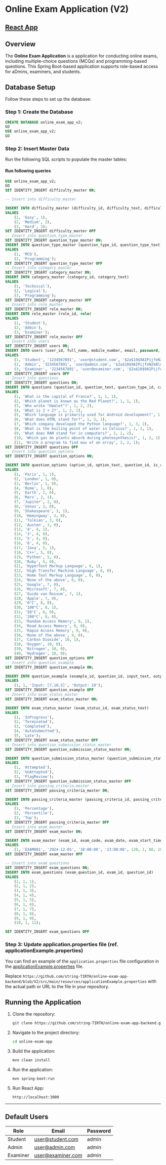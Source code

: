 # Online Exam Application (V2)
## [React App](https://github.com/string-TIRTH/online-exam-app/tree/V2)
## Overview
The **Online Exam Application** is a application for conducting online exams, including multiple-choice questions (MCQs) and programming-based questions. This Spring Boot-based application supports role-based access for aDmins, examiners, and students.


## Database Setup
Follow these steps to set up the database:

### Step 1: Create the Database
```sql
CREATE DATABASE online_exam_app_v2;
GO
USE online_exam_app_v2;
GO
```

### Step 2: Insert Master Data
Run the following SQL scripts to populate the master tables:

#### Run following queries
```sql
USE online_exam_app_v2;
GO
SET IDENTITY_INSERT difficulty_master ON;

-- Insert into difficulty_master

INSERT INTO difficulty_master (difficulty_id, difficulty_text, difficulty_weight)
VALUES 
    (1, 'Easy', 1),
    (2, 'Medium', 2),
    (3, 'Hard', 3);
SET IDENTITY_INSERT difficulty_master OFF
-- Insert into question_type_master
SET IDENTITY_INSERT question_type_master ON;
INSERT INTO question_type_master (question_type_id, question_type_text)
VALUES 
    (1, 'MCQ'),
    (2, 'Programming');
SET IDENTITY_INSERT question_type_master OFF
-- Insert into category_master
SET IDENTITY_INSERT category_master ON;
INSERT INTO category_master (category_id, category_text)
VALUES 
    (1, 'Technical'),
    (2, 'Logical'),
    (3, 'Programming');
SET IDENTITY_INSERT category_master OFF
-- Insert into role_master
SET IDENTITY_INSERT role_master ON;
INSERT INTO role_master (role_id, role)
VALUES 
    (1, 'Student'),
    (2, 'Admin'),
    (3, 'Examiner');
SET IDENTITY_INSERT role_master OFF
-- Insert into users
SET IDENTITY_INSERT users ON;
INSERT INTO users (user_id, full_name, mobile_number, email, password, role_id)
VALUES 
    (1, 'Student', '1234567891', 'user@student.com', '$2a$10$9AIPijfeN2kBlqxpJ7xiSehZ7AiLEVG6lL3UsHOyIm5nmzibisD/y', 1),
    (2, 'Admin', '3234567891', 'user@admin.com', '$2a$10$9AIPijfeN2kBlqxpJ7xiSehZ7AiLEVG6lL3UsHOyIm5nmzibisD/y', 2),
    (3, 'Examiner', '2234567891', 'user@examiner.com', '$2a$10$9AIPijfeN2kBlqxpJ7xiSehZ7AiLEVG6lL3UsHOyIm5nmzibisD/y', 3);
SET IDENTITY_INSERT users OFF
-- Insert into questions
SET IDENTITY_INSERT questions ON;
INSERT INTO questions (question_id, question_text, question_type_id, category_id, difficulty_id) 
VALUES 
    (1, 'What is the capital of France?', 1, 1, 1), 
    (2, 'Which planet is known as the Red Planet?', 1, 1, 1), 
    (3, 'Who wrote "Hamlet"?', 1, 2, 2),
    (4, 'What is 2 + 2?', 1, 2, 1), 
    (5, 'Which language is primarily used for Android development?', 1, 3, 3),
    (6, 'What does HTML stand for?', 1, 3, 1),
    (7, 'Which company developed the Python language?', 1, 3, 2), 
    (8, 'What is the boiling point of water in Celsius?', 1, 1, 1), 
    (9, 'What does RAM stand for in computers?', 1, 1, 2), 
    (10, 'Which gas do plants absorb during photosynthesis?', 1, 2, 1),
	(11, 'Write a program to find max of an array', 2, 2, 1);
SET IDENTITY_INSERT questions OFF
-- Insert into question_options
SET IDENTITY_INSERT question_options ON;

INSERT INTO question_options (option_id, option_text, question_id, is_correct) 
VALUES
    (1, 'Paris', 1, 1), 
    (2, 'London', 1, 0),
    (3, 'Berlin', 1, 0),
    (4, 'Rome', 1, 0),
    (5, 'Earth', 2, 0),
    (6, 'Mars', 2, 1), 
    (7, 'Jupiter', 2, 0),
    (8, 'Venus', 2, 0),
    (9, 'Shakespeare', 3, 1), 
    (10, 'Hemingway', 3, 0),
    (11, 'Tolkien', 3, 0),
    (12, 'Austen', 3, 0),
    (13, '4', 4, 1),
    (14, '3', 4, 0),
    (15, '5', 4, 0),
    (16, '6', 4, 0),
    (17, 'Java', 5, 1), 
    (18, 'C++', 5, 0),
    (19, 'Python', 5, 0),
    (20, 'Ruby', 5, 0),
    (21, 'HyperText Markup Language', 6, 1), 
    (22, 'High Transfer Machine Language', 6, 0),
    (23, 'Home Tool Markup Language', 6, 0),
    (24, 'None of the above', 6, 0),
    (25, 'Google', 7, 0),
    (26, 'Microsoft', 7, 0),
    (27, 'Guido van Rossum', 7, 1), 
    (28, 'Apple', 7, 0),
    (29, '0°C', 8, 0),
    (30, '100°C', 8, 1), 
    (31, '50°C', 8, 0),
    (32, '200°C', 8, 0),
    (33, 'Random Access Memory', 9, 1), 
    (34, 'Read Access Memory', 9, 0),
    (35, 'Rapid Access Memory', 9, 0),
    (36, 'None of the above', 9, 0),
    (37, 'Carbon Dioxide', 10, 1), 
    (38, 'Oxygen', 10, 0),
    (39, 'Nitrogen', 10, 0),
    (40, 'Hydrogen', 10, 0);
SET IDENTITY_INSERT question_options OFF
-- Insert into question_example
SET IDENTITY_INSERT question_example ON;

INSERT INTO question_example (example_id, question_id, input_text, output_text) 
VALUES 
    (1, 1, 'Input: [7,10,5]', 'Output: 10');
SET IDENTITY_INSERT question_example OFF
-- Insert into exam_status_master
SET IDENTITY_INSERT exam_status_master ON;

INSERT INTO exam_status_master (exam_status_id, exam_status_text)
VALUES 
    (1, 'InProgress'),
    (2, 'Terminated'),
    (3, 'Completed'),
    (4, 'AutoSubmitted'),
    (5, 'Late');
SET IDENTITY_INSERT exam_status_master OFF
-- Insert into question_submission_status_master
SET IDENTITY_INSERT question_submission_status_master ON;

INSERT INTO question_submission_status_master (question_submission_status_id, question_submission_status_text)
VALUES 
    (1, 'Attempted'),
    (2, 'UnAttepted'),
    (3, 'FlagReview');
SET IDENTITY_INSERT question_submission_status_master OFF
-- Insert into passing_criteria_master
SET IDENTITY_INSERT passing_criteria_master ON;

INSERT INTO passing_criteria_master (passing_criteria_id, passing_criteria_text)
VALUES 
    (1, 'Percentage'),
    (2, 'Percentile'),
    (3, 'Top');
SET IDENTITY_INSERT passing_criteria_master OFF
-- Insert into exam_master
SET IDENTITY_INSERT exam_master ON;

INSERT INTO exam_master (exam_id, exam_code, exam_date, exam_start_time, exam_end_time, exam_duration_in_minutes, passing_criteria_id, passing_value, total_marks)
VALUES
    (1, 'EXAM001', '2024-12-05', '10:00:00', '13:00:00', 120, 1, 80, 100);
SET IDENTITY_INSERT exam_master OFF

-- Insert into exam_questions
SET IDENTITY_INSERT exam_questions ON;
INSERT INTO exam_questions (exam_question_id, exam_id, question_id)
VALUES
    (1, 1, 1),
    (2, 1, 2),
    (3, 1, 3),
    (4, 1, 4),
    (5, 1, 5),
    (6, 1, 6),
    (7, 1, 7),
    (8, 1, 8),
    (9, 1, 9),
    (10, 1, 11);

SET IDENTITY_INSERT exam_questions OFF
```

### Step 3: Update application.properties file (ref. applicationExample.properties)

You can find an example of the `application.properties` file configuration in the [applicationExample.properties](https://github.com/string-TIRTH/online-exam-app-backend/blob/V2/src/main/resources/applicationExample.properties) file.

Replace `https://github.com/string-TIRTH/online-exam-app-backend/blob/V2/src/main/resources/applicationExample.properties` with the actual path or URL to the file in your repository.


## Running the Application
1. Clone the repository:
    ```bash
    git clone https://github.com/string-TIRTH/online-exam-app-backend.git
    ```

2. Navigate to the project directory:
    ```bash
    cd online-exam-app
    ```

3. Build the application:
    ```bash
    mvn clean install
    ```

4. Run the application:
    ```bash
    mvn spring-boot:run
    ```

5. Run React App:
    ```
    http://localhost:3000
    ```

---

## Default Users
| Role       | Email                | Password |
|------------|----------------------|----------|
| Student    | user@student.com     | admin    |
| Admin      | user@admin.com       | admin    |
| Examiner   | user@examiner.com    | admin    |



